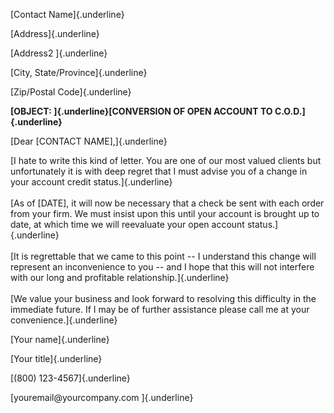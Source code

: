 [Contact Name]{.underline}

[Address]{.underline}

[Address2 ]{.underline}

[City, State/Province]{.underline}

[Zip/Postal Code]{.underline}

**[OBJECT: ]{.underline}[CONVERSION OF OPEN ACCOUNT TO
C.O.D.]{.underline}**

[Dear \[CONTACT NAME\],]{.underline}

[I hate to write this kind of letter. You are one of our most valued
clients but unfortunately it is with deep regret that I must advise you
of a change in your account credit status.]{.underline}\
\
[As of \[DATE\], it will now be necessary that a check be sent with each
order from your firm. We must insist upon this until your account is
brought up to date, at which time we will reevaluate your open account
status.]{.underline}\
\
[It is regrettable that we came to this point -- I understand this
change will represent an inconvenience to you -- and I hope that this
will not interfere with our long and profitable
relationship.]{.underline}\
\
[We value your business and look forward to resolving this difficulty in
the immediate future. If I may be of further assistance please call me
at your convenience.]{.underline}

[Your name]{.underline}

[Your title]{.underline}

[(800) 123-4567]{.underline}

[youremail\@yourcompany.com ]{.underline}
